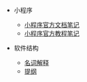 * 小程序

  * [小程序官方文档笔记](code/wechat.md)
  * [小程序官方教程笔记](code/微信小程序官方文档学习.md)

* 软件结构

  * [名词解释](code/名词解释.md)
  * [提纲](code/名词解释.md)